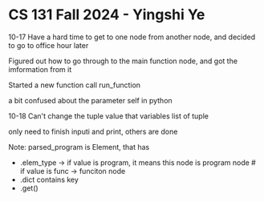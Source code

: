 # CS 131 Fall 2024 - Yingshi Ye

10-17
Have a hard time to get to one node from another node, and decided to go to office hour later 

Figured out how to go through to the main function node, and got the imformation from it

Started a new function call run_function

a bit confused about the parameter self in python

10-18
Can't change the tuple value that variables list of tuple

only need to finish inputi and print, others are done 


Note: parsed_program is Element, that has 
- <Element>.elem_type -> if value is program, it means this node is program node 
        # if value is func -> funciton node
- <Element>.dict contains key 
- <Element>.get(<key>)